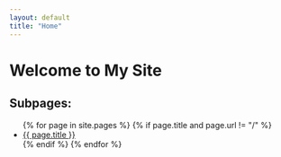 ```yaml
---
layout: default
title: "Home"
---
```


# Welcome to My Site

<link rel="icon" type="image/x-icon" href="images/my-notion-face-customized.png">

## Subpages:
<ul>
  {% for page in site.pages %}
    {% if page.title and page.url != "/" %}
      <li><a href="{{ page.url | relative_url }}">{{ page.title }}</a></li>
    {% endif %}
  {% endfor %}
</ul>
